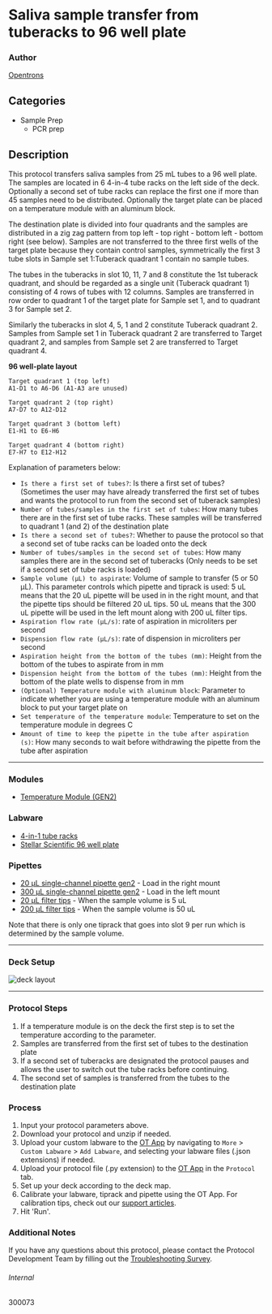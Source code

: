 # Saliva sample transfer from tuberacks to 96 well plate

### Author
[Opentrons](https://opentrons.com/)



## Categories
* Sample Prep
	* PCR prep

## Description
This protocol transfers saliva samples from 25 mL tubes to a 96 well plate. The samples are located in 6 4-in-4 tube racks on the left side of the deck. Optionally a second set of tube racks can replace the first one if more than 45 samples need to be distributed. Optionally the target plate can be placed on a temperature module with an aluminum block.

The destination plate is divided into four quadrants and the samples are distributed in a zig zag pattern from top left - top right - bottom left - bottom right (see below). Samples are not transferred to the three first wells of the target plate because they contain control samples, symmetrically the first 3 tube slots in Sample set 1:Tuberack quadrant 1 contain no sample tubes.

The tubes in the tuberacks in slot 10, 11, 7 and 8 constitute the 1st tuberack quadrant, and should be regarded as a single unit (Tuberack quadrant 1) consisting of 4 rows of tubes with 12 columns. Samples are transferred in row order to quadrant 1 of the target plate for Sample set 1, and to quadrant 3 for Sample set 2.

Similarly the tuberacks in slot 4, 5, 1 and 2 constitute Tuberack quadrant 2. Samples from Sample set 1 in Tuberack quadrant 2 are transferred to Target quadrant 2, and samples from Sample set 2 are transferred to Target quadrant 4.

**96 well-plate layout**
```
Target quadrant 1 (top left)
A1-D1 to A6-D6 (A1-A3 are unused)

Target quadrant 2 (top right)
A7-D7 to A12-D12

Target quadrant 3 (bottom left)
E1-H1 to E6-H6

Target quadrant 4 (bottom right)
E7-H7 to E12-H12
```

Explanation of parameters below:
* `Is there a first set of tubes?`: Is there a first set of tubes? (Sometimes the user may have already transferred the first set of tubes and wants the protocol to run from the second set of tuberack samples)
* `Number of tubes/samples in the first set of tubes`: How many tubes there are in the first set of tube racks. These samples will be transferred to quadrant 1 (and 2) of the destination plate
* `Is there a second set of tubes?`: Whether to pause the protocol so that a second set of tube racks can be loaded onto the deck
* `Number of tubes/samples in the second set of tubes`: How many samples there are in the second set of tuberacks (Only needs to be set if a second set of tube racks is loaded)
* `Sample volume (µL) to aspirate`: Volume of sample to transfer (5 or 50 µL). This parameter controls which pipette and tiprack is used: 5 uL means that the 20 uL pipette will be used in in the right mount, and that the pipette tips should be filtered 20 uL tips. 50 uL means that the 300 uL pipette will be used in the left mount along with 200 uL filter tips.
* `Aspiration flow rate (µL/s)`: rate of aspiration in microliters per second
* `Dispension flow rate (µL/s)`: rate of dispension in microliters per second
* `Aspiration height from the bottom of the tubes (mm)`: Height from the bottom of the tubes to aspirate from in mm
* `Dispension height from the bottom of the tubes (mm)`: Height from the bottom of the plate wells to dispense from in mm
* `(Optional) Temperature module with aluminum block`: Parameter to indicate whether you are using a temperature module with an aluminum block to put your target plate on
* `Set temperature of the temperature module`: Temperature to set on the temperature module in degrees C
* `Amount of time to keep the pipette in the tube after aspiration (s)`: How many seconds to wait before withdrawing the pipette from the tube after aspiration

---

### Modules
* [Temperature Module (GEN2)](https://shop.opentrons.com/collections/hardware-modules/products/tempdeck)

### Labware
* [4-in-1 tube racks](https://shop.opentrons.com/4-in-1-tube-rack-set/)
* [Stellar Scientific 96 well plate](https://www.stellarscientific.com/96-well-low-profile-fast-type-pcr-plate-with-raised-rim-edge-0-1ml-rnase-and-dnase-free-clear-100-cs/)

### Pipettes
* [20 µL single-channel pipette gen2](https://shop.opentrons.com/single-channel-electronic-pipette-p20/) - Load in the right mount
* [300 µL single-channel pipette gen2](https://shop.opentrons.com/single-channel-electronic-pipette-p20/) - Load in the left mount
* [20 µL filter tips](https://shop.opentrons.com/opentrons-20ul-filter-tips/) - When the sample volume is 5 uL
* [200 µL filter tips](https://shop.opentrons.com/opentrons-200ul-filter-tips/) - When the sample volume is 50 uL

Note that there is only one tiprack that goes into slot 9 per run which is determined by the sample volume.

---

### Deck Setup
![deck layout](https://opentrons-protocol-library-website.s3.amazonaws.com/custom-README-images/300073/deck.jpg)

---

### Protocol Steps
1. If a temperature module is on the deck the first step is to set the temperature according to the parameter.
2. Samples are transferred from the first set of tubes to the destination plate
3. If a second set of tuberacks are designated the protocol pauses and allows the user to switch out the tube racks before continuing.
4. The second set of samples is transferred from the tubes to the destination plate

### Process
1. Input your protocol parameters above.
2. Download your protocol and unzip if needed.
3. Upload your custom labware to the [OT App](https://opentrons.com/ot-app) by navigating to `More` > `Custom Labware` > `Add Labware`, and selecting your labware files (.json extensions) if needed.
4. Upload your protocol file (.py extension) to the [OT App](https://opentrons.com/ot-app) in the `Protocol` tab.
5. Set up your deck according to the deck map.
6. Calibrate your labware, tiprack and pipette using the OT App. For calibration tips, check out our [support articles](https://support.opentrons.com/en/collections/1559720-guide-for-getting-started-with-the-ot-2).
7. Hit 'Run'.

### Additional Notes
If you have any questions about this protocol, please contact the Protocol Development Team by filling out the [Troubleshooting Survey](https://protocol-troubleshooting.paperform.co/).

###### Internal
300073
